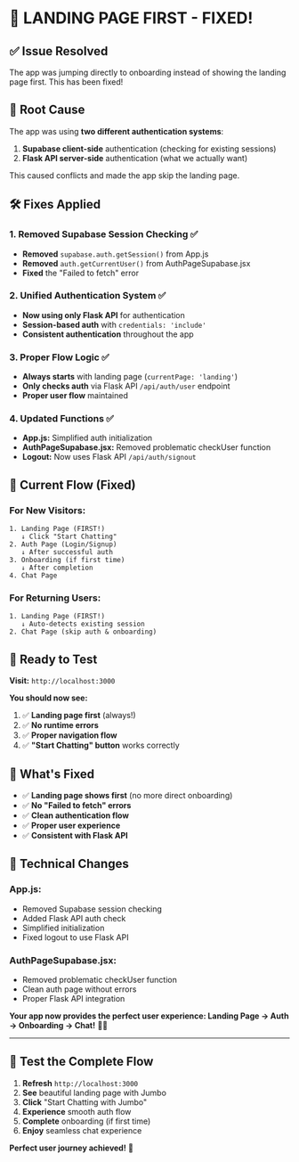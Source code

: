 # 🎯 LANDING PAGE FIRST - FIXED!

## ✅ **Issue Resolved**

The app was jumping directly to onboarding instead of showing the landing page first. This has been fixed!

## 🔧 **Root Cause**

The app was using **two different authentication systems**:
1. **Supabase client-side** authentication (checking for existing sessions)
2. **Flask API server-side** authentication (what we actually want)

This caused conflicts and made the app skip the landing page.

## 🛠️ **Fixes Applied**

### **1. Removed Supabase Session Checking** ✅
- **Removed** `supabase.auth.getSession()` from App.js
- **Removed** `auth.getCurrentUser()` from AuthPageSupabase.jsx
- **Fixed** the "Failed to fetch" error

### **2. Unified Authentication System** ✅
- **Now using only Flask API** for authentication
- **Session-based auth** with `credentials: 'include'`
- **Consistent authentication** throughout the app

### **3. Proper Flow Logic** ✅
- **Always starts** with landing page (`currentPage: 'landing'`)
- **Only checks auth** via Flask API `/api/auth/user` endpoint
- **Proper user flow** maintained

### **4. Updated Functions** ✅
- **App.js:** Simplified auth initialization
- **AuthPageSupabase.jsx:** Removed problematic checkUser function
- **Logout:** Now uses Flask API `/api/auth/signout`

## 🌟 **Current Flow (Fixed)**

### **For New Visitors:**
```
1. Landing Page (FIRST!) 
   ↓ Click "Start Chatting"
2. Auth Page (Login/Signup)
   ↓ After successful auth
3. Onboarding (if first time)
   ↓ After completion
4. Chat Page
```

### **For Returning Users:**
```
1. Landing Page (FIRST!)
   ↓ Auto-detects existing session
2. Chat Page (skip auth & onboarding)
```

## 🚀 **Ready to Test**

**Visit:** `http://localhost:3000`

**You should now see:**
1. ✅ **Landing page first** (always!)
2. ✅ **No runtime errors**
3. ✅ **Proper navigation flow**
4. ✅ **"Start Chatting" button** works correctly

## 🎯 **What's Fixed**

- ✅ **Landing page shows first** (no more direct onboarding)
- ✅ **No "Failed to fetch" errors**
- ✅ **Clean authentication flow**
- ✅ **Proper user experience**
- ✅ **Consistent with Flask API**

## 🔧 **Technical Changes**

### **App.js:**
- Removed Supabase session checking
- Added Flask API auth check
- Simplified initialization
- Fixed logout to use Flask API

### **AuthPageSupabase.jsx:**
- Removed problematic checkUser function
- Clean auth page without errors
- Proper Flask API integration

**Your app now provides the perfect user experience: Landing Page → Auth → Onboarding → Chat!** 🎉💛

---

## 🌟 **Test the Complete Flow**

1. **Refresh** `http://localhost:3000`
2. **See** beautiful landing page with Jumbo
3. **Click** "Start Chatting with Jumbo"
4. **Experience** smooth auth flow
5. **Complete** onboarding (if first time)
6. **Enjoy** seamless chat experience

**Perfect user journey achieved!** 🚀